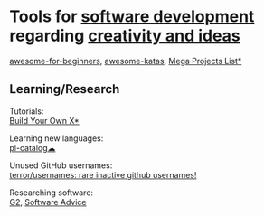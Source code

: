 
# Tools for [software development](https://trendless.tech/software-design) regarding [creativity and ideas](https://adequate.life/creativity/)

[awesome-for-beginners](https://github.com/MunGell/awesome-for-beginners),
[awesome-katas](https://github.com/gamontal/awesome-katas),
[Mega Projects List*](https://github.com/karan/Projects/)

## Learning/Research

Tutorials:  
[Build Your Own X*](https://github.com/codecrafters-io/build-your-own-x)

Learning new languages:  
[pl-catalog☁](https://github.com/prathyvsh/pl-catalog)

Unused GitHub usernames:  
[terror/usernames: rare inactive github usernames!](https://github.com/terror/usernames)

Researching software:  
[G2](https://www.g2.com/),
[Software Advice](https://www.softwareadvice.com/)
